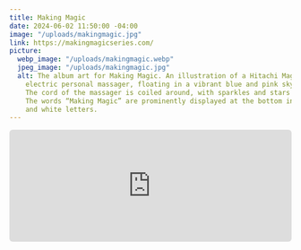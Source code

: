 ```yaml
---
title: Making Magic
date: 2024-06-02 11:50:00 -04:00
image: "/uploads/makingmagic.jpg"
link: https://makingmagicseries.com/
picture:
  webp_image: "/uploads/makingmagic.webp"
  jpeg_image: "/uploads/makingmagic.jpg"
  alt: The album art for Making Magic. An illustration of a Hitachi Magic Wand, an
    electric personal massager, floating in a vibrant blue and pink sky with clouds.
    The cord of the massager is coiled around, with sparkles and stars scattered around.
    The words “Making Magic” are prominently displayed at the bottom in bold pink
    and white letters.
---
```


<div style="width: 100%; height: 200px; margin-bottom: 20px; border-radius: 6px; overflow:hidden;"><iframe style="width: 100%; height: 200px;" frameborder="no" scrolling="no" allow="clipboard-write" seamless src="https://player.captivate.fm/episode/0b0e5061-72aa-4d9e-ac55-69497016589f"></iframe></div>